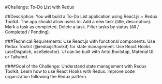#Challenge: To-Do List with Redux

##Description:
You will build a To-Do List application using React.js + Redux Toolkit. The app should allow users to:
Add a new task (title, description).
Mark a task as completed.
Delete a task.
Filter tasks by status (All / Completed / Pending).

###Technical Requirements:
Use React.js with functional components.
Use Redux Toolkit (@reduxjs/toolkit) for state management.
Use React Hooks (useDispatch, useSelector).
UI can be built with Antd,Bootstap, Material UI, or Tailwind.

####Goal of the Challenge:
Understand state management with Redux Toolkit.
Learn how to use React Hooks with Redux.
Improve code organization following the Redux pattern.

